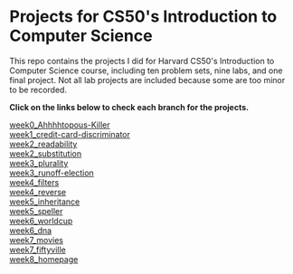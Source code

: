 # Projects for CS50's Introduction to Computer Science
This repo contains the projects I did for Harvard CS50's Introduction to Computer Science course, including ten problem sets, nine labs, and one final project. Not all lab projects are included because some are too minor to be recorded.   

**Click on the links below to check each branch for the projects.**

[week0_Ahhhhtopous-Killer](https://github.com/KingJJ676/Projects-for-CS50/tree/week0_Ahhhhtopous-killer)  
[week1_credit-card-discriminator](https://github.com/KingJJ676/Projects-for-CS50/tree/week1_credit-card-discriminator)  
[week2_readability](https://github.com/KingJJ676/Projects-for-CS50/tree/week2_readability)  
[week2_substitution](https://github.com/KingJJ676/Projects-for-CS50/tree/week2_substitution)  
[week3_plurality](https://github.com/KingJJ676/Projects-for-CS50/tree/week3_plurality)  
[week3_runoff-election](https://github.com/KingJJ676/Projects-for-CS50/tree/week3_runoff-election)  
[week4_filters](https://github.com/KingJJ676/Projects-for-CS50/tree/week4_filters)  
[week4_reverse](https://github.com/KingJJ676/Projects-for-CS50/tree/week4_reverse)   
[week5_inheritance](https://github.com/KingJJ676/Projects-for-CS50/tree/week5_inheritance)  
[week5_speller](https://github.com/KingJJ676/Projects-for-CS50/tree/week5_speller)  
[week6_worldcup](https://github.com/KingJJ676/Projects-for-CS50/tree/week6_worldcup)  
[week6_dna](https://github.com/KingJJ676/Projects-for-CS50/tree/week6_dna)  
[week7_movies](https://github.com/KingJJ676/Projects-for-CS50/tree/week7_movies)   
[week7_fiftyville](https://github.com/KingJJ676/Projects-for-CS50/tree/week7_fiftyville)  
[week8_homepage](https://github.com/KingJJ676/Projects-for-CS50/tree/week9_homepage)
